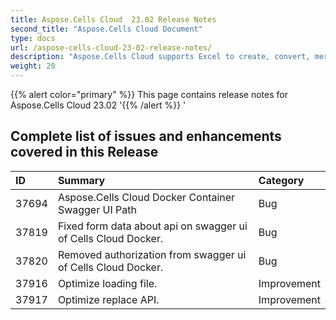 ```yaml
---
title: Aspose.Cells Cloud  23.02 Release Notes
second_title: "Aspose.Cells Cloud Document"
type: docs
url: /aspose-cells-cloud-23-02-release-notes/
description: "Aspose.Cells Cloud supports Excel to create, convert, merge, split, protected, inner object operation, and so on."
weight: 20
---
```


{{% alert color="primary" %}} 
This page contains release notes for Aspose.Cells Cloud 23.02
'{{% /alert %}} '
## **Complete list of issues and enhancements covered in this Release**

|**ID**|**Summary**|**Category**|
| :- | :- | :- |
| 37694 | Aspose.Cells Cloud Docker Container Swagger UI Path | Bug
| 37819 | Fixed form data about api on swagger ui of Cells Cloud Docker. | Bug
| 37820 | Removed authorization from  swagger ui of Cells Cloud Docker. | Bug
| 37916 | Optimize loading file. | Improvement
| 37917 | Optimize replace API. | Improvement
